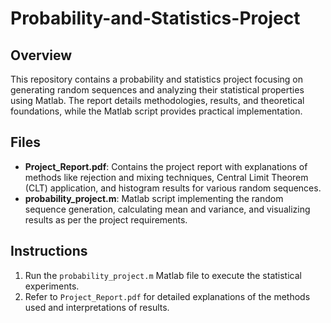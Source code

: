 # Probability-and-Statistics-Project

## Overview

This repository contains a probability and statistics project focusing on generating random sequences and analyzing their statistical properties using Matlab. The report details methodologies, results, and theoretical foundations, while the Matlab script provides practical implementation.

## Files
- **Project_Report.pdf**: Contains the project report with explanations of methods like rejection and mixing techniques, Central Limit Theorem (CLT) application, and histogram results for various random sequences.
- **probability_project.m**: Matlab script implementing the random sequence generation, calculating mean and variance, and visualizing results as per the project requirements.

## Instructions
1. Run the `probability_project.m` Matlab file to execute the statistical experiments.
2. Refer to `Project_Report.pdf` for detailed explanations of the methods used and interpretations of results.

